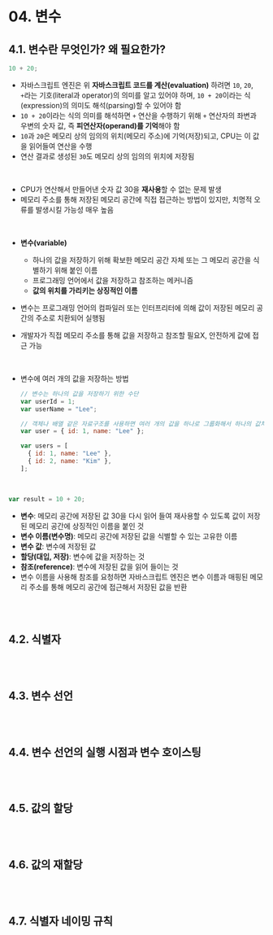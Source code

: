 # 04. 변수

## 4.1. 변수란 무엇인가? 왜 필요한가?

```javascript
10 + 20;
```

- 자바스크립트 엔진은 위 **자바스크립트 코드를 계산(evaluation)** 하려면 `10`, `20`, `+`라는 기호(literal과 operator)의 의미를 알고 있어야 하며, `10 + 20`이라는 식(expression)의 의미도 해석(parsing)할 수 있어야 함
- `10 + 20`이라는 식의 의미를 해석하면 `+` 연산을 수행하기 위해 `+` 연산자의 좌변과 우변의 숫자 값, 즉 **피연산자(operand)를 기억**해야 함
- `10`과 `20`은 메모리 상의 임의의 위치(메모리 주소)에 기억(저장)되고, CPU는 이 값을 읽어들여 연산을 수행
- 연산 결과로 생성된 `30`도 메모리 상의 임의의 위치에 저장됨

<br>

- CPU가 연산해서 만들어낸 숫자 값 30을 **재사용**할 수 없는 문제 발생
- 메모리 주소를 통해 저장된 메모리 공간에 직접 접근하는 방법이 있지만, 치명적 오류를 발생시킬 가능성 매우 높음

<br>

- **변수(variable)**

  - 하나의 값을 저장하기 위해 확보한 메모리 공간 자체 또는 그 메모리 공간을 식별하기 위해 붙인 이름
  - 프로그래밍 언어에서 값을 저장하고 참조하는 메커니즘
  - **값의 위치를 가리키는 상징적인 이름**

- 변수는 프로그래밍 언어의 컴파일러 또는 인터프리터에 의해 값이 저장된 메모리 공간의 주소로 치환되어 실행됨
- 개발자가 직접 메모리 주소를 통해 값을 저장하고 참조할 필요X, 안전하게 값에 접근 가능

<br>

- 변수에 여러 개의 값을 저장하는 방법

  ```javascript
  // 변수는 하나의 값을 저장하기 위한 수단
  var userId = 1;
  var userName = "Lee";

  // 객체나 배열 같은 자료구조를 사용하면 여러 개의 값을 하나로 그룹화해서 하나의 값처럼 사용 가능
  var user = { id: 1, name: "Lee" };

  var users = [
    { id: 1, name: "Lee" },
    { id: 2, name: "Kim" },
  ];
  ```

<br>

```javascript
var result = 10 + 20;
```

- **변수**: 메모리 공간에 저장된 값 30을 다시 읽어 들여 재사용할 수 있도록 값이 저장된 메모리 공간에 상징적인 이름을 붙인 것
- **변수 이름(변수명)**: 메모리 공간에 저장된 값을 식별할 수 있는 고유한 이름
- **변수 값**: 변수에 저장된 값
- **할당(대입, 저장)**: 변수에 값을 저장하는 것
- **참조(reference)**: 변수에 저장된 값을 읽어 들이는 것
- 변수 이름을 사용해 참조를 요청하면 자바스크립트 엔진은 변수 이름과 매핑된 메모리 주소를 통해 메모리 공간에 접근해서 저장된 값을 반환

<br><br>

## 4.2. 식별자



<br><br>

## 4.3. 변수 선언

<br><br>

## 4.4. 변수 선언의 실행 시점과 변수 호이스팅

<br><br>

## 4.5. 값의 할당

<br><br>

## 4.6. 값의 재할당

<br><br>

## 4.7. 식별자 네이밍 규칙
